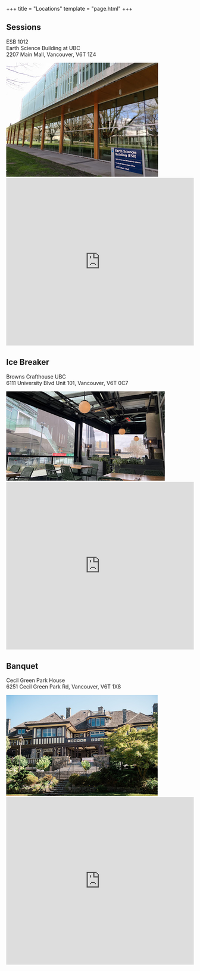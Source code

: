 +++
title = "Locations"
template = "page.html"
+++

<div class="row location">
  <div class="col-md-4 col-sm-12 text-center d-flex flex-column align-items-center justify-content-center">
    <h2>Sessions</h2>
    <p>
      ESB 1012
      <br>
      Earth Science Building at UBC
      <br>
      2207 Main Mall, Vancouver, V6T 1Z4
    </p>
    <img class="d-none d-md-block" src="/images/esb.jpg" alt="Photo of Earth Sciences Building (ESB)">
  </div>
  <div class="col-md-8 col-sm-12">
    <iframe
      src="https://www.google.com/maps/embed?pb=!1m18!1m12!1m3!1d2603.7010658045638!2d-123.25462022301548!3d49.263111672139296!2m3!1f0!2f0!3f0!3m2!1i1024!2i768!4f13.1!3m3!1m2!1s0x548672ca12ae4b37%3A0x3b7384303e09af9b!2sEarth%20Sciences%20Building!5e0!3m2!1ses!2sca!4v1699395969764!5m2!1ses!2sca"
      width="100%" height="450" style="border:0;" allowfullscreen=""
      loading="lazy" referrerpolicy="no-referrer-when-downgrade"
    >
    </iframe>
  </div>
</div>

<div class="row location">
  <div class="col-md-4 col-sm-12 order-md-2 text-center d-flex flex-column align-items-center justify-content-center">
    <h2>Ice Breaker</h2>
    <p>
      Browns Crafthouse UBC
      <br>
      6111 University Blvd Unit 101, Vancouver, V6T 0C7
    </p>
    <img class="d-none d-md-block" src="/images/browns.jpg" alt="Photo of Browns Crafthouse UBC">
  </div>
  <div class="col-md-8 col-sm-12 order-md-1">
    <iframe
      src="https://www.google.com/maps/embed?pb=!1m18!1m12!1m3!1d11033.90897735532!2d-123.25760167211054!3d49.263972712320076!2m3!1f0!2f0!3f0!3m2!1i1024!2i768!4f13.1!3m3!1m2!1s0x5486735ba412a56b%3A0xefc97cb7df41fcd0!2sBrowns%20Crafthouse%20UBC!5e0!3m2!1ses!2sca!4v1699395373206!5m2!1ses!2sca"
      width="100%" height="450" style="border:0;" allowfullscreen=""
      loading="lazy" referrerpolicy="no-referrer-when-downgrade"
    >
    </iframe>
  </div>
</div>

<div class="row location">
  <div class="col-md-4 col-sm-12 text-center d-flex flex-column align-items-center justify-content-center">
    <h2>Banquet</h2>
    <p>
      Cecil Green Park House
      <br>
      6251 Cecil Green Park Rd, Vancouver, V6T 1X8
    </p>
    <img class="d-none d-md-block" src="/images/cecil-greens-park.jpg" alt="Photo of Cecil Green Park House">
  </div>
  <div class="col-md-8 col-sm-12">
    <iframe
      src="https://www.google.com/maps/embed?pb=!1m18!1m12!1m3!1d8756.939621676403!2d-123.2590767142691!3d49.267797150447336!2m3!1f0!2f0!3f0!3m2!1i1024!2i768!4f13.1!3m3!1m2!1s0x548672b1a4606653%3A0xba00269da2e1e9f0!2sCecil%20Green%20Park%20House!5e0!3m2!1ses!2sca!4v1699395477621!5m2!1ses!2sca"
      width="100%" height="450" style="border:0;" allowfullscreen=""
      loading="lazy" referrerpolicy="no-referrer-when-downgrade"
    >
    </iframe>
  </div>
</div>




